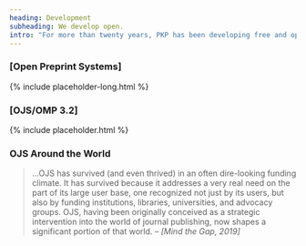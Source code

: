 ```yaml
---
heading: Development
subheading: We develop open.
intro: "For more than twenty years, PKP has been developing free and open source software that improves and adapts with the changing publishing ecosystem. In 2019…"
---
```


### [Open Preprint Systems]

{% include placeholder-long.html %}

### [OJS/OMP 3.2]

{% include placeholder.html %}


### OJS Around the World

> &hellip;OJS has survived (and even thrived) in an often dire-looking funding climate. It has survived because it addresses a very real need on the part of its large user base, one recognized not just by its users, but also by funding institutions, libraries, universities, and advocacy groups. OJS, having been originally conceived as a strategic intervention into the world of journal publishing, now shapes a significant portion of that world. <cite>&ndash; [Mind the Gap, 2019]</cite>
